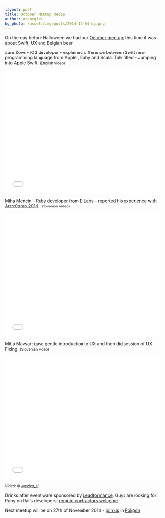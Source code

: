 ```yaml
---
layout: post
title: October Meetup Recap
author: otobrglez
bg_photo: /assets/img/posts/2014-11-04-bg.png
---
```


On the day before Halloween we had our [October meetup](http://www.meetup.com/RubySlovenia/events/209625822/); this time it was about Swift, UX and Belgian beer.

Jure Žove - iOS developer - explained difference between Swift new programming language from Apple , Ruby and Scala. Talk titled - Jumping into Apple Swift. <small>(English video)</small>

<iframe height="400" src="//www.youtube.com/embed/JGgIK1Q2Gf8" frameborder="0" style="width:100%" allowfullscreen></iframe>

Miha Mencin - Ruby developer from D.Labs - reported his experience with [ArrrrCamp 2014](http://2014.arrrrcamp.be/). <small>(Slovenian video)</small>

<iframe height="400" src="//www.youtube.com/embed/ohcCdul35vQ" frameborder="0" style="width:100%" allowfullscreen></iframe>

Mitja Mavsar; gave gentle introduction to UX and then did session of UX Fixing. <small>(Slovenian video)</small>

<iframe height="400" src="//www.youtube.com/embed/ea6LbkOx4ao" frameborder="0" style="width:100%" allowfullscreen></iframe>

<small><i>Video: &copy; [@vzivo_si](http://www.vzivo.si/)</i></small>

Drinks after event ware sponsored by [Leadformance](http://www.leadformance.com/). Guys are looking for Ruby on Rails developers; [remote contractors welcome](http://jobs.leadformance.com/).

Next meetup will be on 27th of November 2014 - [join us][join-us] in [Poligon][pcc]

[join-us]: http://www.meetup.com/RubySlovenia/events/216634462/
[pcc]: http://www.poligon.si/
